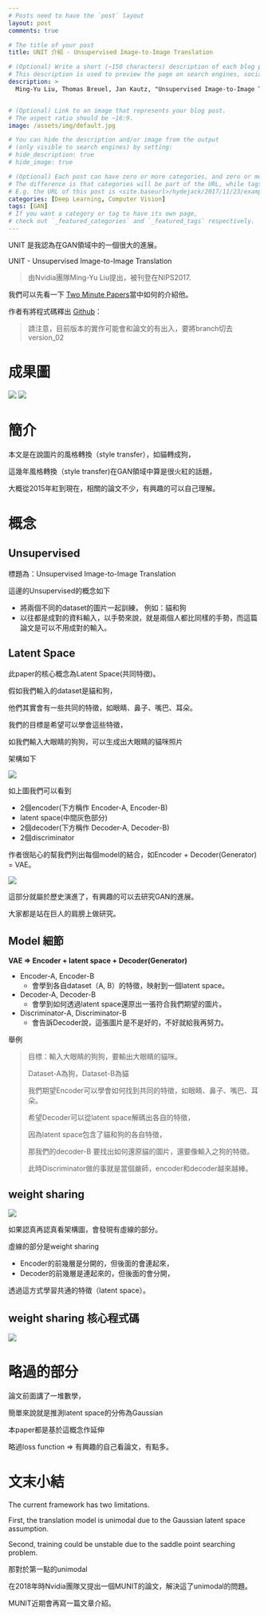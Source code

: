 ```yaml
---
# Posts need to have the `post` layout
layout: post
comments: true

# The title of your post
title: UNIT 介紹 - Unsupervised Image-to-Image Translation

# (Optional) Write a short (~150 characters) description of each blog post.
# This description is used to preview the page on search engines, social media, etc.
description: >
  Ming-Yu Liu, Thomas Breuel, Jan Kautz, "Unsupervised Image-to-Image Translation Networks" NIPS 2017 Spotlight, [arXiv:1703.00848 2017](https://arxiv.org/abs/1703.00848)


# (Optional) Link to an image that represents your blog post.
# The aspect ratio should be ~16:9.
image: /assets/img/default.jpg

# You can hide the description and/or image from the output
# (only visible to search engines) by setting:
# hide_description: true
# hide_image: true

# (Optional) Each post can have zero or more categories, and zero or more tags.
# The difference is that categories will be part of the URL, while tags will not.
# E.g. the URL of this post is <site.baseurl>/hydejack/2017/11/23/example-content/
categories: [Deep Learning, Computer Vision]
tags: [GAN]
# If you want a category or tag to have its own page,
# check out `_featured_categories` and `_featured_tags` respectively.
---
```


UNIT 是我認為在GAN領域中的一個很大的進展。

UNIT - Unsupervised Image-to-Image Translation
> 由Nvidia團隊Ming-Yu Liu提出，被刊登在NIPS2017.

我們可以先看一下 [Two Minute Papers](https://www.youtube.com/watch?v=dqxqbvyOnMY&feature=youtu.be)當中如何的介紹他。

作者有將程式碼釋出 [Github](https://github.com/mingyuliutw/UNIT)：

> 請注意，目前版本的實作可能會和論文的有出入，要將branch切去version_02




# 成果圖

![](/assets/img/2018-05-25-GAN-UNIT/result-1.png)
![](/assets/img/2018-05-25-GAN-UNIT/result-2.png)



# 簡介

本文是在說圖片的風格轉換（style transfer），如貓轉成狗，

這幾年風格轉換（style transfer)在GAN領域中算是很火紅的話題，

大概從2015年紅到現在，相關的論文不少，有興趣的可以自己理解。


# 概念


## Unsupervised

標題為：Unsupervised Image-to-Image Translation

這邊的Unsupervised的概念如下
- 將兩個不同的dataset的圖片一起訓練，
	例如：貓和狗
- 以往都是成對的資料輸入，以手勢來說，就是兩個人都比同樣的手勢，而這篇論文是可以不用成對的輸入。

## Latent Space

此paper的核心概念為Latent Space(共同特徵)。

假如我們輸入的dataset是貓和狗，

他們其實會有一些共同的特徵，如眼睛、鼻子、嘴巴、耳朵。

我們的目標是希望可以學會這些特徵，

如我們輸入大眼睛的狗狗，可以生成出大眼睛的貓咪照片

架構如下

![](/assets/img/2018-05-25-GAN-UNIT/UNIT-latent-space.png)

如上圖我們可以看到
- 2個encoder(下方稱作 Encoder-A, Encoder-B)
- latent space(中間灰色部分)
- 2個decoder(下方稱作 Decoder-A, Decoder-B)
- 2個discriminator

作者很貼心的幫我們列出每個model的結合，如Encoder + Decoder(Generator)  = VAE。

![](/assets/img/2018-05-25-GAN-UNIT/Framework_table.png)

這部分就屬於歷史演進了，有興趣的可以去研究GAN的進展。

大家都是站在巨人的肩膀上做研究。

## Model 細節

**VAE => Encoder + latent space + Decoder(Generator)**

- Encoder-A, Encoder-B 
	- 會學到各自dataset（A, B）的特徵，映射到一個latent space。
- Decoder-A, Decoder-B 
	- 會學到如何透過latent space還原出一張符合我們期望的圖片。
- Discriminator-A, Discriminator-B 
	- 會告訴Decoder說，這張圖片是不是好的，不好就給我再努力。

舉例 
> 目標：輸入大眼睛的狗狗，要輸出大眼睛的貓咪。
> 
> Dataset-A為狗，Dataset-B為貓
> 
> 我們期望Encoder可以學會如何找到共同的特徵，如眼睛、鼻子、嘴巴、耳朵。
> 
> 希望Decoder可以從latent space解碼出各自的特徵，
> 
> 因為latent space包含了貓和狗的各自特徵，
> 
> 那我們的decoder-B 要找出如何還原貓的圖片，還要像輸入之狗的特徵。
> 
> 此時Discriminator做的事就是當個嚴師，encoder和decoder越來越棒。

	

## weight sharing

![](/assets/img/2018-05-25-GAN-UNIT/UNIT-latent-space.png)

如果認真再認真看架構圖，會發現有虛線的部分。

虛線的部分是weight sharing

- Encoder的前幾層是分開的，但後面的會連起來，
- Decoder的前幾層是連起來的，但後面的會分開，

透過這方式學習共通的特徵（latent space）。

## weight sharing 核心程式碼

![](/assets/img/2018-05-25-GAN-UNIT/weight-sharing.png)




# 略過的部分

論文前面講了一堆數學，

簡單來說就是推測latent space的分佈為Gaussian

本paper都是基於這概念作延伸

略過loss function => 有興趣的自己看論文，有點多。

# 文末小結

The current framework has two limitations. 

First, the translation model is unimodal due to the Gaussian latent space assumption. 

Second, training could be unstable due to the saddle point searching problem.

那對於第一點的unimodal

在2018年時Nvidia團隊又提出一個MUNIT的論文，解決這了unimodal的問題。

MUNIT近期會再寫一篇文章介紹。



